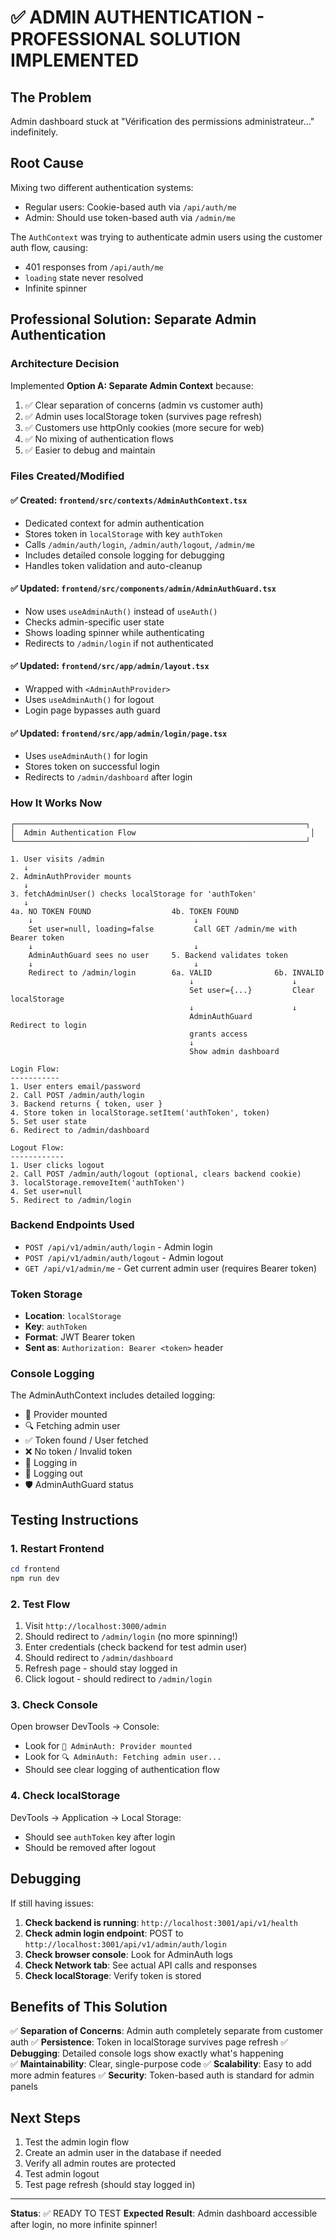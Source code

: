 # ✅ ADMIN AUTHENTICATION - PROFESSIONAL SOLUTION IMPLEMENTED

## The Problem
Admin dashboard stuck at "Vérification des permissions administrateur..." indefinitely.

## Root Cause
Mixing two different authentication systems:
- Regular users: Cookie-based auth via `/api/auth/me`
- Admin: Should use token-based auth via `/admin/me`

The `AuthContext` was trying to authenticate admin users using the customer auth flow, causing:
- 401 responses from `/api/auth/me`
- `loading` state never resolved
- Infinite spinner

## Professional Solution: Separate Admin Authentication

### Architecture Decision
Implemented **Option A: Separate Admin Context** because:
1. ✅ Clear separation of concerns (admin vs customer auth)
2. ✅ Admin uses localStorage token (survives page refresh)
3. ✅ Customers use httpOnly cookies (more secure for web)
4. ✅ No mixing of authentication flows
5. ✅ Easier to debug and maintain

### Files Created/Modified

#### ✅ Created: `frontend/src/contexts/AdminAuthContext.tsx`
- Dedicated context for admin authentication
- Stores token in `localStorage` with key `authToken`
- Calls `/admin/auth/login`, `/admin/auth/logout`, `/admin/me`
- Includes detailed console logging for debugging
- Handles token validation and auto-cleanup

#### ✅ Updated: `frontend/src/components/admin/AdminAuthGuard.tsx`
- Now uses `useAdminAuth()` instead of `useAuth()`
- Checks admin-specific user state
- Shows loading spinner while authenticating
- Redirects to `/admin/login` if not authenticated

#### ✅ Updated: `frontend/src/app/admin/layout.tsx`
- Wrapped with `<AdminAuthProvider>`
- Uses `useAdminAuth()` for logout
- Login page bypasses auth guard

#### ✅ Updated: `frontend/src/app/admin/login/page.tsx`
- Uses `useAdminAuth()` for login
- Stores token on successful login
- Redirects to `/admin/dashboard` after login

### How It Works Now

```
┌─────────────────────────────────────────────────────────────────┐
│  Admin Authentication Flow                                       │
└─────────────────────────────────────────────────────────────────┘

1. User visits /admin
   ↓
2. AdminAuthProvider mounts
   ↓
3. fetchAdminUser() checks localStorage for 'authToken'
   ↓
4a. NO TOKEN FOUND                  4b. TOKEN FOUND
    ↓                                    ↓
    Set user=null, loading=false         Call GET /admin/me with Bearer token
    ↓                                    ↓
    AdminAuthGuard sees no user     5. Backend validates token
    ↓                                    ↓
    Redirect to /admin/login        6a. VALID              6b. INVALID
                                        ↓                      ↓
                                        Set user={...}         Clear localStorage
                                        ↓                      ↓
                                        AdminAuthGuard         Redirect to login
                                        grants access
                                        ↓
                                        Show admin dashboard

Login Flow:
-----------
1. User enters email/password
2. Call POST /admin/auth/login
3. Backend returns { token, user }
4. Store token in localStorage.setItem('authToken', token)
5. Set user state
6. Redirect to /admin/dashboard

Logout Flow:
------------
1. User clicks logout
2. Call POST /admin/auth/logout (optional, clears backend cookie)
3. localStorage.removeItem('authToken')
4. Set user=null
5. Redirect to /admin/login
```

### Backend Endpoints Used

- `POST /api/v1/admin/auth/login` - Admin login
- `POST /api/v1/admin/auth/logout` - Admin logout  
- `GET /api/v1/admin/me` - Get current admin user (requires Bearer token)

### Token Storage

- **Location**: `localStorage`
- **Key**: `authToken`
- **Format**: JWT Bearer token
- **Sent as**: `Authorization: Bearer <token>` header

### Console Logging

The AdminAuthContext includes detailed logging:
- 🚀 Provider mounted
- 🔍 Fetching admin user
- ✅ Token found / User fetched
- ❌ No token / Invalid token
- 🔐 Logging in
- 🚪 Logging out
- 🛡️ AdminAuthGuard status

## Testing Instructions

### 1. Restart Frontend
```powershell
cd frontend
npm run dev
```

### 2. Test Flow
1. Visit `http://localhost:3000/admin`
2. Should redirect to `/admin/login` (no more spinning!)
3. Enter credentials (check backend for test admin user)
4. Should redirect to `/admin/dashboard`
5. Refresh page - should stay logged in
6. Click logout - should redirect to `/admin/login`

### 3. Check Console
Open browser DevTools → Console:
- Look for `🚀 AdminAuth: Provider mounted`
- Look for `🔍 AdminAuth: Fetching admin user...`
- Should see clear logging of authentication flow

### 4. Check localStorage
DevTools → Application → Local Storage:
- Should see `authToken` key after login
- Should be removed after logout

## Debugging

If still having issues:

1. **Check backend is running**: `http://localhost:3001/api/v1/health`
2. **Check admin login endpoint**: POST to `http://localhost:3001/api/v1/admin/auth/login`
3. **Check browser console**: Look for AdminAuth logs
4. **Check Network tab**: See actual API calls and responses
5. **Check localStorage**: Verify token is stored

## Benefits of This Solution

✅ **Separation of Concerns**: Admin auth completely separate from customer auth
✅ **Persistence**: Token in localStorage survives page refresh
✅ **Debugging**: Detailed console logs show exactly what's happening  
✅ **Maintainability**: Clear, single-purpose code
✅ **Scalability**: Easy to add more admin features
✅ **Security**: Token-based auth is standard for admin panels

## Next Steps

1. Test the admin login flow
2. Create an admin user in the database if needed
3. Verify all admin routes are protected
4. Test admin logout
5. Test page refresh (should stay logged in)

---

**Status**: ✅ READY TO TEST
**Expected Result**: Admin dashboard accessible after login, no more infinite spinner!
